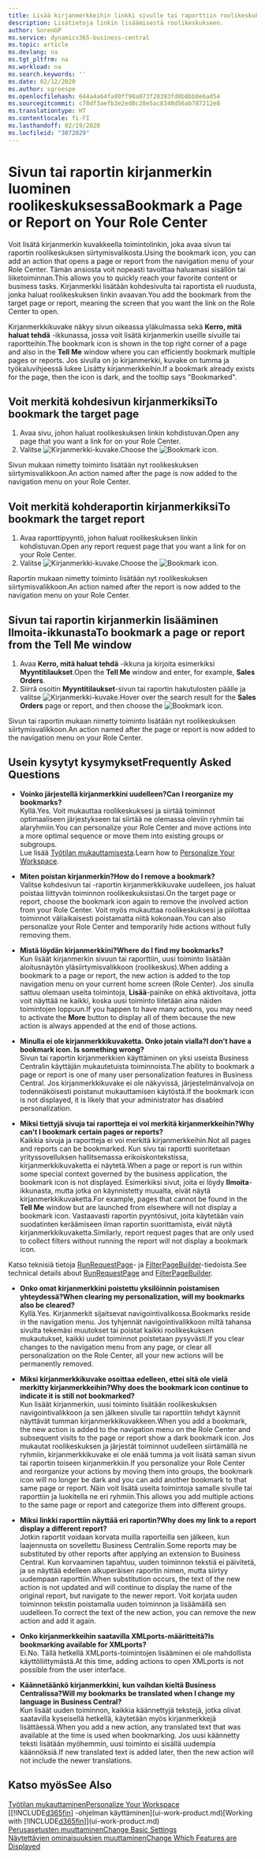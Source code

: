 ```yaml
---
title: Lisää kirjanmerkkeihin linkki sivulle tai raporttiin roolikeskuksessasi | Microsoft Docs
description: Lisätietoja linkin lisäämisestä roolikeskukseen.
author: SorenGP
ms.service: dynamics365-business-central
ms.topic: article
ms.devlang: na
ms.tgt_pltfrm: na
ms.workload: na
ms.search.keywords: ''
ms.date: 02/12/2020
ms.author: sgroespe
ms.openlocfilehash: 644a4a64fa80ff98a073f28393fd0b8bb0e6ad54
ms.sourcegitcommit: c78df3aefb3e2ed8c28e5ac8340d56ab787212e8
ms.translationtype: HT
ms.contentlocale: fi-FI
ms.lasthandoff: 02/19/2020
ms.locfileid: "3072029"
---
```

# <a name="bookmark-a-page-or-report-on-your-role-center"></a><span data-ttu-id="548bf-103">Sivun tai raportin kirjanmerkin luominen roolikeskuksessa</span><span class="sxs-lookup"><span data-stu-id="548bf-103">Bookmark a Page or Report on Your Role Center</span></span>
<span data-ttu-id="548bf-104">Voit lisätä kirjanmerkin kuvakkeella toimintolinkin, joka avaa sivun tai raportin roolikeskuksen siirtymisvalikosta.</span><span class="sxs-lookup"><span data-stu-id="548bf-104">Using the bookmark icon, you can add an action that opens a page or report from the navigation menu of your Role Center.</span></span> <span data-ttu-id="548bf-105">Tämän ansiosta voit nopeasti tavoittaa haluamasi sisällön tai liiketoiminnan.</span><span class="sxs-lookup"><span data-stu-id="548bf-105">This allows you to quickly reach your favorite content or business tasks.</span></span> <span data-ttu-id="548bf-106">Kirjanmerkki lisätään kohdesivulta tai raportista eli ruudusta, jonka haluat roolikeskuksen linkin avaavan.</span><span class="sxs-lookup"><span data-stu-id="548bf-106">You add the bookmark from the target page or report, meaning the screen that you want the link on the Role Center to open.</span></span>

<span data-ttu-id="548bf-107">Kirjanmerkkikuvake näkyy sivun oikeassa yläkulmassa sekä **Kerro, mitä haluat tehdä** -ikkunassa, jossa voit lisätä kirjanmerkin useille sivuille tai raportteihin.</span><span class="sxs-lookup"><span data-stu-id="548bf-107">The bookmark icon is shown in the top right corner of a page and also in the **Tell Me** window where you can efficiently bookmark multiple pages or reports.</span></span> <span data-ttu-id="548bf-108">Jos sivulla on jo kirjanmerkki, kuvake on tumma ja työkaluvihjeessä lukee Lisätty kirjanmerkkeihin.</span><span class="sxs-lookup"><span data-stu-id="548bf-108">If a bookmark already exists for the page, then the icon is dark, and the tooltip says "Bookmarked".</span></span>

## <a name="to-bookmark-the-target-page"></a><span data-ttu-id="548bf-109">Voit merkitä kohdesivun kirjanmerkiksi</span><span class="sxs-lookup"><span data-stu-id="548bf-109">To bookmark the target page</span></span>
1. <span data-ttu-id="548bf-110">Avaa sivu, johon haluat roolikeskuksen linkin kohdistuvan.</span><span class="sxs-lookup"><span data-stu-id="548bf-110">Open any page that you want a link for on your Role Center.</span></span>
2. <span data-ttu-id="548bf-111">Valitse ![Kirjanmerkki](media/ui_bookmark_icon.png "Kirjanmerkki")-kuvake.</span><span class="sxs-lookup"><span data-stu-id="548bf-111">Choose the ![Bookmark](media/ui_bookmark_icon.png "Bookmark") icon.</span></span>

<span data-ttu-id="548bf-112">Sivun mukaan nimetty toiminto lisätään nyt roolikeskuksen siirtymisvalikkoon.</span><span class="sxs-lookup"><span data-stu-id="548bf-112">An action named after the page is now added to the navigation menu on your Role Center.</span></span>

## <a name="to-bookmark-the-target-report"></a><span data-ttu-id="548bf-113">Voit merkitä kohderaportin kirjanmerkiksi</span><span class="sxs-lookup"><span data-stu-id="548bf-113">To bookmark the target report</span></span>
1. <span data-ttu-id="548bf-114">Avaa raporttipyyntö, johon haluat roolikeskuksen linkin kohdistuvan.</span><span class="sxs-lookup"><span data-stu-id="548bf-114">Open any report request page that you want a link for on your Role Center.</span></span>
2. <span data-ttu-id="548bf-115">Valitse ![Kirjanmerkki](media/ui_bookmark_icon.png "Kirjanmerkki")-kuvake.</span><span class="sxs-lookup"><span data-stu-id="548bf-115">Choose the ![Bookmark](media/ui_bookmark_icon.png "Bookmark") icon.</span></span>

<span data-ttu-id="548bf-116">Raportin mukaan nimetty toiminto lisätään nyt roolikeskuksen siirtymisvalikkoon.</span><span class="sxs-lookup"><span data-stu-id="548bf-116">An action named after the report is now added to the navigation menu on your Role Center.</span></span>

## <a name="to-bookmark-a-page-or-report-from-the-tell-me-window"></a><span data-ttu-id="548bf-117">Sivun tai raportin kirjanmerkin lisääminen Ilmoita-ikkunasta</span><span class="sxs-lookup"><span data-stu-id="548bf-117">To bookmark a page or report from the Tell Me window</span></span>
1. <span data-ttu-id="548bf-118">Avaa **Kerro, mitä haluat tehdä** -ikkuna ja kirjoita esimerkiksi **Myyntitilaukset**.</span><span class="sxs-lookup"><span data-stu-id="548bf-118">Open the **Tell Me** window and enter, for example, **Sales Orders**.</span></span>
2. <span data-ttu-id="548bf-119">Siirrä osoitin **Myyntitilaukset**-sivun tai raportin hakutulosten päälle ja valitse ![Kirjanmerkki](media/ui_bookmark_icon.png "Kirjanmerkki")-kuvake.</span><span class="sxs-lookup"><span data-stu-id="548bf-119">Hover over the search result for the **Sales Orders** page or report, and then choose the ![Bookmark](media/ui_bookmark_icon.png "Bookmark") icon.</span></span>

<span data-ttu-id="548bf-120">Sivun tai raportin mukaan nimetty toiminto lisätään nyt roolikeskuksen siirtymisvalikkoon.</span><span class="sxs-lookup"><span data-stu-id="548bf-120">An action named after the page or report is now added to the navigation menu on your Role Center.</span></span>


## <a name="frequently-asked-questions"></a><span data-ttu-id="548bf-121">Usein kysytyt kysymykset</span><span class="sxs-lookup"><span data-stu-id="548bf-121">Frequently Asked Questions</span></span>  

- <span data-ttu-id="548bf-122">**Voinko järjestellä kirjanmerkkini uudelleen?**</span><span class="sxs-lookup"><span data-stu-id="548bf-122">**Can I reorganize my bookmarks?**</span></span>  
<span data-ttu-id="548bf-123">Kyllä.</span><span class="sxs-lookup"><span data-stu-id="548bf-123">Yes.</span></span> <span data-ttu-id="548bf-124">Voit mukauttaa roolikeskuksesi ja siirtää toiminnot optimaaliseen järjestykseen tai siirtää ne olemassa oleviin ryhmiin tai alaryhmiin.</span><span class="sxs-lookup"><span data-stu-id="548bf-124">You can personalize your Role Center and move actions into a more optimal sequence or move them into existing groups or subgroups.</span></span>  
<span data-ttu-id="548bf-125">Lue lisää [Työtilan mukauttamisesta](ui-personalization-user.md).</span><span class="sxs-lookup"><span data-stu-id="548bf-125">Learn how to [Personalize Your Workspace](ui-personalization-user.md).</span></span>

- <span data-ttu-id="548bf-126">**Miten poistan kirjanmerkin?**</span><span class="sxs-lookup"><span data-stu-id="548bf-126">**How do I remove a bookmark?**</span></span>  
<span data-ttu-id="548bf-127">Valitse kohdesivun tai -raportin kirjanmerkkikuvake uudelleen, jos haluat poistaa liittyvän toiminnon roolikeskuksistasi.</span><span class="sxs-lookup"><span data-stu-id="548bf-127">On the target page or report, choose the bookmark icon again to remove the involved action from your Role Center.</span></span> <span data-ttu-id="548bf-128">Voit myös mukauttaa roolikeskuksesi ja piilottaa toiminnot väliaikaisesti poistamatta niitä kokonaan.</span><span class="sxs-lookup"><span data-stu-id="548bf-128">You can also personalize your Role Center and temporarily hide actions without fully removing them.</span></span>

- <span data-ttu-id="548bf-129">**Mistä löydän kirjanmerkkini?**</span><span class="sxs-lookup"><span data-stu-id="548bf-129">**Where do I find my bookmarks?**</span></span>  
<span data-ttu-id="548bf-130">Kun lisäät kirjanmerkin sivuun tai raporttiin, uusi toiminto lisätään aloitusnäytön yläsiirtymisvalikkoon (roolikeskus).</span><span class="sxs-lookup"><span data-stu-id="548bf-130">When adding a bookmark to a page or report, the new action is added to the top navigation menu on your current home screen (Role Center).</span></span> <span data-ttu-id="548bf-131">Jos sinulla sattuu olemaan useita toimintoja, **Lisää**-painike on ehkä aktivoitava, jotta voit näyttää ne kaikki, koska uusi toiminto liitetään aina näiden toimintojen loppuun.</span><span class="sxs-lookup"><span data-stu-id="548bf-131">If you happen to have many actions, you may need to activate the **More** button to display all of them because the new action is always appended at the end of those actions.</span></span>
<!-- Should we add a screenshot here? -->

- <span data-ttu-id="548bf-132">**Minulla ei ole kirjanmerkkikuvaketta. Onko jotain vialla?**</span><span class="sxs-lookup"><span data-stu-id="548bf-132">**I don't have a bookmark icon. Is something wrong?**</span></span>  
<span data-ttu-id="548bf-133">Sivun tai raportin kirjanmerkkien käyttäminen on yksi useista Business Centralin käyttäjän mukautetuista toiminnoista.</span><span class="sxs-lookup"><span data-stu-id="548bf-133">The ability to bookmark a page or report is one of many user personalization features in Business Central.</span></span> <span data-ttu-id="548bf-134">Jos kirjanmerkkikuvake ei ole näkyvissä, järjestelmänvalvoja on todennäköisesti poistanut mukauttamisen käytöstä.</span><span class="sxs-lookup"><span data-stu-id="548bf-134">If the bookmark icon is not displayed, it is likely that your administrator has disabled personalization.</span></span>

- <span data-ttu-id="548bf-135">**Miksi tiettyjä sivuja tai raportteja ei voi merkitä kirjanmerkkeihin?**</span><span class="sxs-lookup"><span data-stu-id="548bf-135">**Why can't I bookmark certain pages or reports?**</span></span>  
<span data-ttu-id="548bf-136">Kaikkia sivuja ja raportteja ei voi merkitä kirjanmerkkeihin.</span><span class="sxs-lookup"><span data-stu-id="548bf-136">Not all pages and reports can be bookmarked.</span></span> <span data-ttu-id="548bf-137">Kun sivu tai raportti suoritetaan yrityssovelluksen hallitsemassa erikoiskontekstissa, kirjanmerkkikuvaketta ei näytetä.</span><span class="sxs-lookup"><span data-stu-id="548bf-137">When a page or report is run within some special context governed by the business application, the bookmark icon is not displayed.</span></span> <span data-ttu-id="548bf-138">Esimerkiksi sivut, joita ei löydy **Ilmoita**-ikkunasta, mutta jotka on käynnistetty muualta, eivät näytä kirjanmerkkikuvaketta.</span><span class="sxs-lookup"><span data-stu-id="548bf-138">For example, pages that cannot be found in the **Tell Me** window but are launched from elsewhere will not display a bookmark icon.</span></span> <span data-ttu-id="548bf-139">Vastaavasti raportin pyyntösivut, joita käytetään vain suodatinten keräämiseen ilman raportin suorittamista, eivät näytä kirjanmerkkikuvaketta.</span><span class="sxs-lookup"><span data-stu-id="548bf-139">Similarly, report request pages that are only used to collect filters without running the report will not display a bookmark icon.</span></span>

<span data-ttu-id="548bf-140">Katso teknisiä tietoja [RunRequestPage](https://docs.microsoft.com/dynamics365/business-central/dev-itpro/developer/methods-auto/report/reportinstance-runrequestpage-method)- ja [FilterPageBuilder](https://docs.microsoft.com/dynamics365/business-central/dev-itpro/developer/methods-auto/filterpagebuilder/filterpagebuilder-data-type)-tiedoista.</span><span class="sxs-lookup"><span data-stu-id="548bf-140">See technical details about [RunRequestPage](https://docs.microsoft.com/dynamics365/business-central/dev-itpro/developer/methods-auto/report/reportinstance-runrequestpage-method) and [FilterPageBuilder](https://docs.microsoft.com/dynamics365/business-central/dev-itpro/developer/methods-auto/filterpagebuilder/filterpagebuilder-data-type).</span></span>

- <span data-ttu-id="548bf-141">**Onko omat kirjanmerkkini poistettu yksilöinnin poistamisen yhteydessä?**</span><span class="sxs-lookup"><span data-stu-id="548bf-141">**When clearing my personalization, will my bookmarks also be cleared?**</span></span>  
<span data-ttu-id="548bf-142">Kyllä.</span><span class="sxs-lookup"><span data-stu-id="548bf-142">Yes.</span></span> <span data-ttu-id="548bf-143">Kirjanmerkit sijaitsevat navigointivalikossa.</span><span class="sxs-lookup"><span data-stu-id="548bf-143">Bookmarks reside in the navigation menu.</span></span> <span data-ttu-id="548bf-144">Jos tyhjennät navigointivalikkoon miltä tahansa sivulta tekemäsi muutokset tai poistat kaikki roolikeskuksen mukautukset, kaikki uudet toiminnot poistetaan pysyvästi.</span><span class="sxs-lookup"><span data-stu-id="548bf-144">If you clear changes to the navigation menu from any page, or clear all personalization on the Role Center, all your new actions will be permanently removed.</span></span>

- <span data-ttu-id="548bf-145">**Miksi kirjanmerkkikuvake osoittaa edelleen, ettei sitä ole vielä merkitty kirjanmerkkeihin?**</span><span class="sxs-lookup"><span data-stu-id="548bf-145">**Why does the bookmark icon continue to indicate it is still not bookmarked?**</span></span>  
<span data-ttu-id="548bf-146">Kun lisäät kirjanmerkin, uusi toiminto lisätään roolikeskuksen navigointivalikkoon ja sen jälkeen sivulle tai raporttiin tehdyt käynnit näyttävät tumman kirjanmerkkikuvakkeen.</span><span class="sxs-lookup"><span data-stu-id="548bf-146">When you add a bookmark, the new action is added to the navigation menu on the Role Center and subsequent visits to the page or report show a dark bookmark icon.</span></span> <span data-ttu-id="548bf-147">Jos mukautat roolikeskuksen ja järjestät toiminnot uudelleen siirtämällä ne ryhmiin, kirjanmerkkikuvake ei ole enää tumma ja voit lisätä saman sivun tai raportin toiseen kirjanmerkkiin.</span><span class="sxs-lookup"><span data-stu-id="548bf-147">If you personalize your Role Center and reorganize your actions by moving them into groups, the bookmark icon will no longer be dark and you can add another bookmark to that same page or report.</span></span> <span data-ttu-id="548bf-148">Näin voit lisätä useita toimintoja samalle sivulle tai raporttiin ja luokitella ne eri ryhmiin.</span><span class="sxs-lookup"><span data-stu-id="548bf-148">This allows you add multiple actions to the same page or report and categorize them into different groups.</span></span>

- <span data-ttu-id="548bf-149">**Miksi linkki raporttiin näyttää eri raportin?**</span><span class="sxs-lookup"><span data-stu-id="548bf-149">**Why does my link to a report display a different report?**</span></span>  
<span data-ttu-id="548bf-150">Jotkin raportit voidaan korvata muilla raporteilla sen jälkeen, kun laajennusta on sovellettu Business Centraliin.</span><span class="sxs-lookup"><span data-stu-id="548bf-150">Some reports may be substituted by other reports after applying an extension to Business Central.</span></span> <span data-ttu-id="548bf-151">Kun korvaaminen tapahtuu, uuden toiminnon tekstiä ei päivitetä, ja se näyttää edelleen alkuperäisen raportin nimen, mutta siirtyy uudempaan raporttiin.</span><span class="sxs-lookup"><span data-stu-id="548bf-151">When substitution occurs, the text of the new action is not updated and will continue to display the name of the original report, but navigate to the newer report.</span></span> <span data-ttu-id="548bf-152">Voit korjata uuden toiminnon tekstin poistamalla uuden toiminnon ja lisäämällä sen uudelleen.</span><span class="sxs-lookup"><span data-stu-id="548bf-152">To correct the text of the new action, you can remove the new action and add it again.</span></span>
<!-- For more information on report substitution, see this link UNAVAILABLE AT THIS TIME -->

- <span data-ttu-id="548bf-153">**Onko kirjanmerkkeihin saatavilla XMLports-määritteitä?**</span><span class="sxs-lookup"><span data-stu-id="548bf-153">**Is bookmarking available for XMLports?**</span></span>  
<span data-ttu-id="548bf-154">Ei.</span><span class="sxs-lookup"><span data-stu-id="548bf-154">No.</span></span> <span data-ttu-id="548bf-155">Tällä hetkellä XMLports-toimintojen lisääminen ei ole mahdollista käyttöliittymästä.</span><span class="sxs-lookup"><span data-stu-id="548bf-155">At this time, adding actions to open XMLports is not possible from the user interface.</span></span>

- <span data-ttu-id="548bf-156">**Käännetäänkö kirjanmerkkini, kun vaihdan kieltä Business Centralissa?**</span><span class="sxs-lookup"><span data-stu-id="548bf-156">**Will my bookmarks be translated when I change my language in Business Central?**</span></span>  
<span data-ttu-id="548bf-157">Kun lisäät uuden toiminnon, kaikkia käännettyjä tekstejä, jotka olivat saatavilla kyseisellä hetkellä, käytetään myös kirjanmerkkejä lisättäessä.</span><span class="sxs-lookup"><span data-stu-id="548bf-157">When you add a new action, any translated text that was available at the time is used when bookmarking.</span></span> <span data-ttu-id="548bf-158">Jos uusi käännetty teksti lisätään myöhemmin, uusi toiminto ei sisällä uudempia käännöksiä.</span><span class="sxs-lookup"><span data-stu-id="548bf-158">If new translated text is added later, then the new action will not include the newer translations.</span></span>


## <a name="see-also"></a><span data-ttu-id="548bf-159">Katso myös</span><span class="sxs-lookup"><span data-stu-id="548bf-159">See Also</span></span>
[<span data-ttu-id="548bf-160">Työtilan mukauttaminen</span><span class="sxs-lookup"><span data-stu-id="548bf-160">Personalize Your Workspace</span></span>](ui-personalization-user.md)  
<span data-ttu-id="548bf-161">[[!INCLUDE[d365fin](includes/d365fin_md.md)] -ohjelman käyttäminen](ui-work-product.md)</span><span class="sxs-lookup"><span data-stu-id="548bf-161">[Working with [!INCLUDE[d365fin](includes/d365fin_md.md)]](ui-work-product.md)</span></span>  
[<span data-ttu-id="548bf-162">Perusasetusten muuttaminen</span><span class="sxs-lookup"><span data-stu-id="548bf-162">Change Basic Settings</span></span>](ui-change-basic-settings.md)  
[<span data-ttu-id="548bf-163">Näytettävien ominaisuuksien muuttaminen</span><span class="sxs-lookup"><span data-stu-id="548bf-163">Change Which Features are Displayed</span></span>](ui-experiences.md)  
